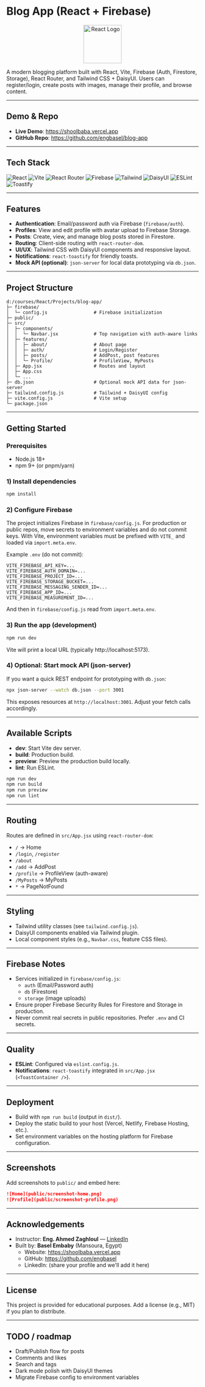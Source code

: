 # Blog App (React + Firebase)

<p align="center">
  <img src="https://w7.pngwing.com/pngs/79/518/png-transparent-js-react-js-logo-react-react-native-logos-icon-thumbnail.png" alt="React Logo" width="100" />
</p>

A modern blogging platform built with React, Vite, Firebase (Auth, Firestore, Storage), React Router, and Tailwind CSS + DaisyUI. Users can register/login, create posts with images, manage their profile, and browse content.

---

## Demo & Repo

- **Live Demo**: https://shoolbaba.vercel.app
- **GitHub Repo**: https://github.com/engbasel/blog-app

---

## Tech Stack

![React](https://img.shields.io/badge/React-19-61dafb?logo=react&logoColor=white&style=for-the-badge)
![Vite](https://img.shields.io/badge/Vite-7-646cff?logo=vite&logoColor=white&style=for-the-badge)
![React Router](https://img.shields.io/badge/React%20Router-7-CA4245?logo=reactrouter&logoColor=white&style=for-the-badge)
![Firebase](https://img.shields.io/badge/Firebase-Auth%2C%20Firestore%2C%20Storage-ffca28?logo=firebase&logoColor=black&style=for-the-badge)
![Tailwind](https://img.shields.io/badge/TailwindCSS-4-38bdf8?logo=tailwindcss&logoColor=white&style=for-the-badge)
![DaisyUI](https://img.shields.io/badge/DaisyUI-Components-6b21a8?logo=daisyui&logoColor=white&style=for-the-badge)
![ESLint](https://img.shields.io/badge/ESLint-9-4B32C3?logo=eslint&logoColor=white&style=for-the-badge)
![Toastify](https://img.shields.io/badge/React%20Toastify-Latest-12a0ff?style=for-the-badge)

---

## Features

- **Authentication**: Email/password auth via Firebase (`firebase/auth`).
- **Profiles**: View and edit profile with avatar upload to Firebase Storage.
- **Posts**: Create, view, and manage blog posts stored in Firestore.
- **Routing**: Client-side routing with `react-router-dom`.
- **UI/UX**: Tailwind CSS with DaisyUI components and responsive layout.
- **Notifications**: `react-toastify` for friendly toasts.
- **Mock API (optional)**: `json-server` for local data prototyping via `db.json`.

---

## Project Structure

```text
d:/courses/React/Projects/blog-app/
├─ firebase/
│  └─ config.js                 # Firebase initialization
├─ public/
├─ src/
│  ├─ components/
│  │  └─ Navbar.jsx             # Top navigation with auth-aware links
│  ├─ features/
│  │  ├─ about/                 # About page
│  │  ├─ auth/                  # Login/Register
│  │  ├─ posts/                 # AddPost, post features
│  │  └─ Profile/               # ProfileView, MyPosts
│  ├─ App.jsx                   # Routes and layout
│  ├─ App.css
│  └─ ...
├─ db.json                      # Optional mock API data for json-server
├─ tailwind.config.js           # Tailwind + DaisyUI config
├─ vite.config.js               # Vite setup
└─ package.json

```
---

## Getting Started

### Prerequisites

- Node.js 18+
- npm 9+ (or pnpm/yarn)

### 1) Install dependencies

```bash
npm install
```
### 2) Configure Firebase

The project initializes Firebase in `firebase/config.js`.
For production or public repos, move secrets to environment variables and do not commit keys. With Vite, environment variables must be prefixed with `VITE_` and loaded via `import.meta.env`.

Example `.env` (do not commit):

```env
VITE_FIREBASE_API_KEY=...
VITE_FIREBASE_AUTH_DOMAIN=...
VITE_FIREBASE_PROJECT_ID=...
VITE_FIREBASE_STORAGE_BUCKET=...
VITE_FIREBASE_MESSAGING_SENDER_ID=...
VITE_FIREBASE_APP_ID=...
VITE_FIREBASE_MEASUREMENT_ID=...
```
And then in `firebase/config.js` read from `import.meta.env`.

### 3) Run the app (development)

```bash
npm run dev
```
Vite will print a local URL (typically http://localhost:5173).

### 4) Optional: Start mock API (json-server)

If you want a quick REST endpoint for prototyping with `db.json`:

```bash
npx json-server --watch db.json --port 3001
```
This exposes resources at `http://localhost:3001`. Adjust your fetch calls accordingly.

---

## Available Scripts

- **dev**: Start Vite dev server.
- **build**: Production build.
- **preview**: Preview the production build locally.
- **lint**: Run ESLint.

```bash
npm run dev
npm run build
npm run preview
npm run lint
```
---

## Routing

Routes are defined in `src/App.jsx` using `react-router-dom`:

- `/` → Home
- `/login`, `/register`
- `/about`
- `/add` → AddPost
- `/profile` → ProfileView (auth-aware)
- `/MyPosts` → MyPosts
- `*` → PageNotFound

---

## Styling

- Tailwind utility classes (see `tailwind.config.js`).
- DaisyUI components enabled via Tailwind plugin.
- Local component styles (e.g., `Navbar.css`, feature CSS files).

---

## Firebase Notes

- Services initialized in `firebase/config.js`:
  - `auth` (Email/Password auth)
  - `db` (Firestore)
  - `storage` (image uploads)
- Ensure proper Firebase Security Rules for Firestore and Storage in production.
- Never commit real secrets in public repositories. Prefer `.env` and CI secrets.

---

## Quality

- **ESLint**: Configured via `eslint.config.js`.
- **Notifications**: `react-toastify` integrated in `src/App.jsx` (`<ToastContainer />`).

---

## Deployment

- Build with `npm run build` (output in `dist/`).
- Deploy the static build to your host (Vercel, Netlify, Firebase Hosting, etc.).
- Set environment variables on the hosting platform for Firebase configuration.

---

## Screenshots

Add screenshots to `public/` and embed here:

```md
![Home](public/screenshot-home.png)
![Profile](public/screenshot-profile.png)
```
---

## Acknowledgements

- Instructor: **Eng. Ahmed Zaghloul** — [LinkedIn](https://www.linkedin.com/in/azaghloul/)
- Built by: **Basel Embaby** (Mansoura, Egypt)
  - Website: https://shoolbaba.vercel.app
  - GitHub: https://github.com/engbasel
  - LinkedIn: (share your profile and we'll add it here)

---

## License

This project is provided for educational purposes. Add a license (e.g., MIT) if you plan to distribute.

---

## TODO / roadmap

- Draft/Publish flow for posts
- Comments and likes
- Search and tags
- Dark mode polish with DaisyUI themes
- Migrate Firebase config to environment variables
